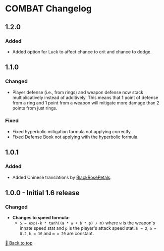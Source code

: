 ﻿# COMBAT Changelog

## 1.2.0

### Added

* Added option for Luck to affect chance to crit and chance to dodge.

## 1.1.0

### Changed

* Player defense (i.e., from rings) and weapon defense now stack multiplicatively instead of additively. This means that 1 point of defense from a ring and 1 point from a weapon will mitigate more damage than 2 points from just rings.

### Fixed

* Fixed hyperbolic mitigation formula not applying correctly.
* Fixed Defense Book not applying with the hyperbolic formula.

## 1.0.1

### Added

* Added Chinese translations by [BlackRosePetals](https://github.com/BlackRosePetals).

## 1.0.0 - Initial 1.6 release

### Changed

* **Changes to speed formula:**
    * ```S = exp(-k * tanh((a * w + b * p) / m)``` where `w` is the weapon's innate speed stat and `p` is the player's attack speed stat. `k = 2`, `a = 0.2`, `b = 10` and `m = 20` are constant.

[🔼 Back to top](#combat-changelog)
